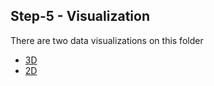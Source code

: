 ## Step-5 - Visualization

There are two data visualizations on this folder
- [3D](./3D/readme.md)
- [2D](./2D/readme.md)

